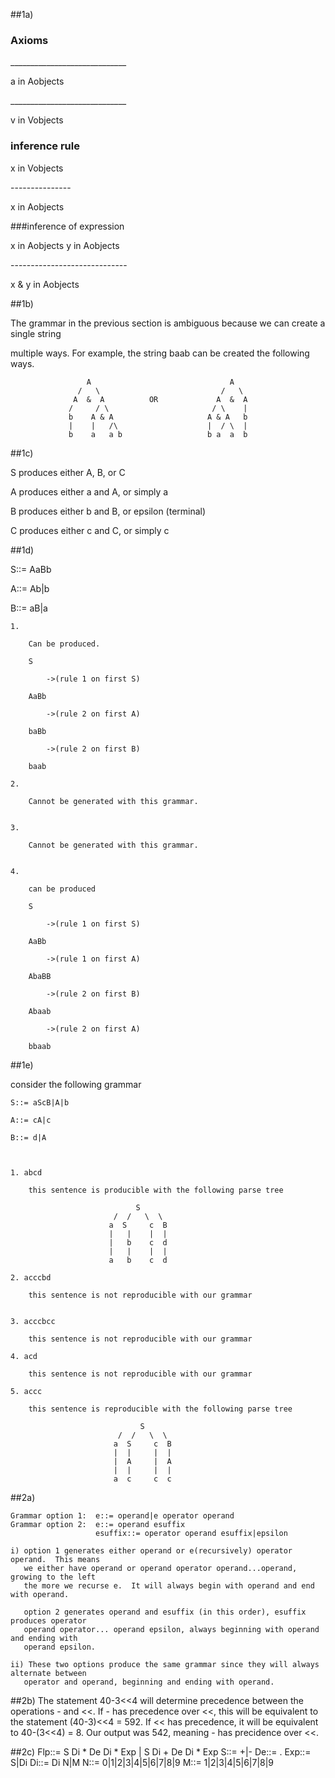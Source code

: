 ##1a)
                  
### Axioms 	


	
\_____________________________

a in Aobjects


\_____________________________

v in Vobjects




### inference rule   

x in Vobjects

\---------------

x in Aobjects



###inference of expression    

x in Aobjects   y in Aobjects

\-----------------------------

x & y in Aobjects


##1b)

The grammar in the previous section is ambiguous because we can create a single string

multiple ways.  For example, the string baab can be created the following ways.


					 A                               A
				   /   \                           /   \
                  A  &  A          OR             A  &  A
                 /     / \                       / \    |
                 b    A & A                     A & A   b
                 |    |   /\                    |  / \  |
                 b    a   a b                   b a  a  b 


##1c)

S produces either A, B, or C

A produces either a and A, or simply a

B produces either b and B, or epsilon (terminal)

C produces either c and C, or simply c


##1d)

S::= AaBb

A::= Ab|b

B::= aB|a

	1. 
		
		Can be produced.  
	
		S
		
			->(rule 1 on first S)
			
		AaBb
		
			->(rule 2 on first A)
			
		baBb
		
			->(rule 2 on first B)
			
		baab
	
	2. 
	
		Cannot be generated with this grammar.
	
	
	3. 
	
		Cannot be generated with this grammar.
	
	
	4.
	
		can be produced
		
		S
		
			->(rule 1 on first S)
			
		AaBb
		
			->(rule 1 on first A)
			
		AbaBB
		
			->(rule 2 on first B)
			
		Abaab
		
			->(rule 2 on first A)
			
		bbaab




##1e)

consider the following grammar

	
	S::= aScB|A|b
	
	A::= cA|c
	
	B::= d|A



	1. abcd
	
		this sentence is producible with the following parse tree
		
							    S
						   /  /   \  \
						  a  S     c  B
						  |   |    |  |
						  |   b    c  d
						  |   |    |  |
						  a   b    c  d
	
	2. acccbd
	
		this sentence is not reproducible with our grammar
		
		
	3. acccbcc
	
		this sentence is not reproducible with our grammar
		
	4. acd
		
		this sentence is not reproducible with our grammar
		
	5. accc
		
		this sentence is reproducible with the following parse tree
		
								 S
							/  /   \  \  
						   a  S     c  B
						   |  |     |  |
						   |  A     |  A
						   |  |     |  |
						   a  c     c  c



##2a)

	Grammar option 1:  e::= operand|e operator operand
	Grammar option 2:  e::= operand esuffix
					   esuffix::= operator operand esuffix|epsilon
					   
	i) option 1 generates either operand or e(recursively) operator operand.  This means
	   we either have operand or operand operator operand...operand, growing to the left 
	   the more we recurse e.  It will always begin with operand and end with operand.
	   
	   option 2 generates operand and esuffix (in this order), esuffix produces operator
	   operand operator... operand epsilon, always beginning with operand and ending with 
	   operand epsilon.
	   
    ii) These two options produce the same grammar since they will always alternate between
       operator and operand, beginning and ending with operand.  
       

##2b)
	The statement 40-3<<4 will determine precedence between the operations - and <<.  If -
	has precedence over <<, this will be equivalent to the statement (40-3)<<4 = 592.  If 
	<< has precedence, it will be equivalent to 40-(3<<4) = 8.  Our output was 542, meaning
	- has precidence over <<.
	
##2c) 
	Flp::= S Di * De Di * Exp | S Di + De Di * Exp
	S::= +|-
	De::= .
	Exp::= S|Di
	Di::= Di N|M
	N::= 0|1|2|3|4|5|6|7|8|9
	M::= 1|2|3|4|5|6|7|8|9
	